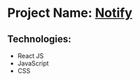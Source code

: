 # Project Name: [Notify](https://notitybd.netlify.app)

## Technologies:
- React JS
- JavaScript
- CSS

